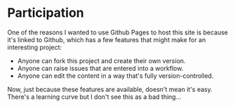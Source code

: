 # Participation

One of the reasons I wanted to use Github Pages to host this site is because it's linked to Github, which has a few features that might make for an interesting project:

- Anyone can fork this project and create their own version.
- Anyone can raise issues that are entered into a workflow.
- Anyone can edit the content in a way that's fully version-controlled.

Now, just because these features are available, doesn't mean it's easy. There's a learning curve but I don't see this as a bad thing...